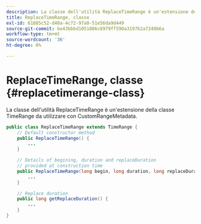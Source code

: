 ```yaml
---
description: La classe dell'utilità ReplaceTimeRange è un'estensione della classe TimeRange da utilizzare con CustomRangeMetadata.
title: ReplaceTimeRange, classe
exl-id: 61885c52-d40a-4c72-97a0-51e56da9d449
source-git-commit: be43bbbd1051886c8979ff590a3197b2a7249b6a
workflow-type: tm+mt
source-wordcount: '36'
ht-degree: 0%

---
```


# ReplaceTimeRange, classe {#replacetimerange-class}

La classe dell&#39;utilità ReplaceTimeRange è un&#39;estensione della classe TimeRange da utilizzare con CustomRangeMetadata.

```java
public class ReplaceTimeRange extends TimeRange {
    // Default constructor method
    public ReplaceTimeRange() { 
        ... 
    }

    // Details of begining, duration and replaceDuration 
    // provided at construction time 
    public ReplaceTimeRange(long begin, long duration, long replaceDuration) { 
        ... 
    }

    // Replace duration
    public long getReplaceDuration() { 
        ... 
    }
}
```
